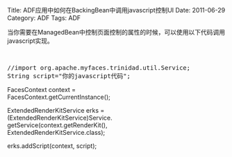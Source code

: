 Title: ADF应用中如何在BackingBean中调用javascript控制UI
Date: 2011-06-29
Category: ADF
Tags: ADF

<p>当你需要在ManagedBean中控制页面控制的属性的时候，可以使用以下代码调用javascript实现。</p>

<p>&nbsp;
<pre class="brush:java">//import org.apache.myfaces.trinidad.util.Service;
String script="你的javascript代码";</pre></p>

<p>FacesContext context = <br />
        FacesContext.getCurrentInstance();</p>

<p>ExtendedRenderKitService erks = <br />
        (ExtendedRenderKitService)Service.<br />
        getService(context.getRenderKit(), <br />
        ExtendedRenderKitService.class);</p>

<p>erks.addScript(context, script);
&nbsp;</p>
